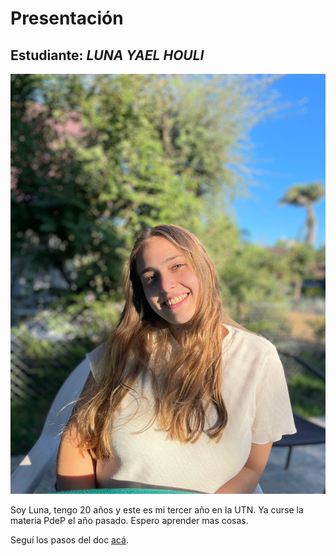 # Presentación

## Estudiante: _LUNA YAEL HOULI_

![mi foto](miFoto.jpeg)

Soy Luna, tengo 20 años y este es mi tercer año en la UTN. Ya curse la materia PdeP el año pasado. Espero aprender mas cosas.

Seguí los pasos del doc [acá](https://docs.google.com/document/d/e/2PACX-1vQkogtG88cmwEIXEuff291urSyrZUYHikLIoRTspUodvIg5OoaUJTi8n0vqPJ3XUSN65sqJALTBizeB/pub).
